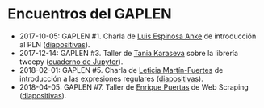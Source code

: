 # Encuentros del GAPLEN

- 2017-10-05: GAPLEN #1. Charla de [Luis Espinosa Anke](https://twitter.com/luisanke) de introducción al PLN ([diapositivas](https://github.com/Lingwars/GAPLEN/blob/master/encuentros/20171005%20%231%20Introducci%C3%B3n%20al%20PLN/Introducci%C3%B3n%20al%20PLN.pdf)).
- 2017-12-14: GAPLEN #3. Taller de [Tania Karaseva](https://github.com/taniaka) sobre la librería tweepy ([cuaderno de Jupyter](https://github.com/Lingwars/GAPLEN/blob/master/encuentros/20171214%20%233%20Twitter%20API%20con%20tweepy/tweepy.ipynb)).
- 2018-02-01: GAPLEN #5. Charla de [Leticia Martín-Fuertes](https://twitter.com/nimbusaeta) de introducción a las expresiones regulares ([diapositivas](https://github.com/Lingwars/GAPLEN/blob/master/encuentros/20180201%20%235%20Regex/Regex.pdf)).
- 2018-04-05: GAPLEN #7. Taller de [Enrique Puertas](https://www.linkedin.com/in/enriquepuertas/) de Web Scraping ([diapositivas](https://github.com/Lingwars/GAPLEN/blob/master/encuentros/20180405%20%237%20Web%20scraping/Taller%20de%20Web%20Scraping.pdf)).
